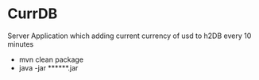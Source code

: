 # CurrDB
Server Application which adding current currency of usd to h2DB every 10 minutes
- mvn clean package
- java -jar ******.jar


